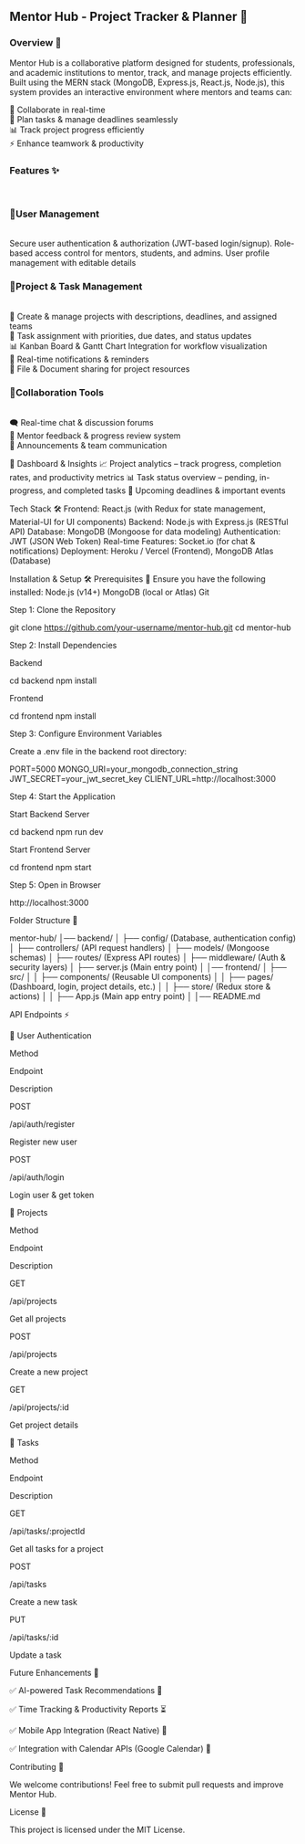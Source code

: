 <h2>Mentor Hub - Project Tracker & Planner 🚀</h2>

<h3>Overview 🎯</h3>

Mentor Hub is a collaborative platform designed for students, professionals, and academic institutions to mentor, track, and manage projects efficiently. Built using the MERN stack (MongoDB, Express.js, React.js, Node.js), this system provides an interactive environment where mentors and teams can:<br>

🤝 Collaborate in real-time<br>
📅 Plan tasks & manage deadlines seamlessly<br>
📊 Track project progress efficiently<br>
⚡ Enhance teamwork & productivity<br>

<h3>Features ✨</h3><br>
<h3>🔹User Management</h3><br>
Secure user authentication & authorization (JWT-based login/signup). Role-based access control for mentors, students, and admins. User profile management with editable details

<h3>🔹Project & Task Management</h3><br>
📌 Create & manage projects with descriptions, deadlines, and assigned teams<br>
📝 Task assignment with priorities, due dates, and status updates<br>
📊 Kanban Board & Gantt Chart Integration for workflow visualization<br>
🔔 Real-time notifications & reminders<br>
📂 File & Document sharing for project resources<br>

<h3>🔹Collaboration Tools</h3><br>
🗨️ Real-time chat & discussion forums<br>
📣 Mentor feedback & progress review system<br>
📢 Announcements & team communication<br>

🔹 Dashboard & Insights
📈 Project analytics – track progress, completion rates, and productivity metrics
📊 Task status overview – pending, in-progress, and completed tasks
📆 Upcoming deadlines & important events

Tech Stack 🛠️
Frontend: React.js (with Redux for state management, Material-UI for UI components)
Backend: Node.js with Express.js (RESTful API)
Database: MongoDB (Mongoose for data modeling)
Authentication: JWT (JSON Web Token)
Real-time Features: Socket.io (for chat & notifications)
Deployment: Heroku / Vercel (Frontend), MongoDB Atlas (Database)

Installation & Setup 🛠️
Prerequisites 📌
Ensure you have the following installed:
Node.js (v14+)
MongoDB (local or Atlas)
Git

Step 1: Clone the Repository

git clone https://github.com/your-username/mentor-hub.git
cd mentor-hub

Step 2: Install Dependencies

Backend

cd backend
npm install

Frontend

cd frontend
npm install

Step 3: Configure Environment Variables

Create a .env file in the backend root directory:

PORT=5000
MONGO_URI=your_mongodb_connection_string
JWT_SECRET=your_jwt_secret_key
CLIENT_URL=http://localhost:3000

Step 4: Start the Application

Start Backend Server

cd backend
npm run dev

Start Frontend Server

cd frontend
npm start

Step 5: Open in Browser

http://localhost:3000

Folder Structure 📂

mentor-hub/
│── backend/
│   ├── config/ (Database, authentication config)
│   ├── controllers/ (API request handlers)
│   ├── models/ (Mongoose schemas)
│   ├── routes/ (Express API routes)
│   ├── middleware/ (Auth & security layers)
│   ├── server.js (Main entry point)
│
│── frontend/
│   ├── src/
│   │   ├── components/ (Reusable UI components)
│   │   ├── pages/ (Dashboard, login, project details, etc.)
│   │   ├── store/ (Redux store & actions)
│   │   ├── App.js (Main app entry point)
│
│── README.md

API Endpoints ⚡

🔹 User Authentication

Method

Endpoint

Description

POST

/api/auth/register

Register new user

POST

/api/auth/login

Login user & get token

🔹 Projects

Method

Endpoint

Description

GET

/api/projects

Get all projects

POST

/api/projects

Create a new project

GET

/api/projects/:id

Get project details

🔹 Tasks

Method

Endpoint

Description

GET

/api/tasks/:projectId

Get all tasks for a project

POST

/api/tasks

Create a new task

PUT

/api/tasks/:id

Update a task

Future Enhancements 🚀

✅ AI-powered Task Recommendations 🧠

✅ Time Tracking & Productivity Reports ⏳

✅ Mobile App Integration (React Native) 📱

✅ Integration with Calendar APIs (Google Calendar) 📅

Contributing 🤝

We welcome contributions! Feel free to submit pull requests and improve Mentor Hub.

License 📜

This project is licensed under the MIT License.

